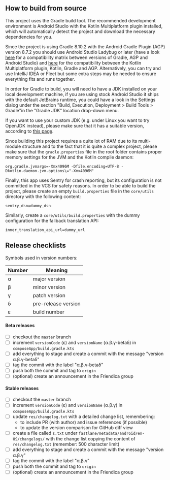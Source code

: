## How to build from source

This project uses the Gradle build tool. The recommended development environment is Android Studio
with the Kotlin Multiplatform plugin installed, which will automatically detect the project and
download the necessary dependencies for you.

Since the project is using Gradle 8.10.2 with the Android Gradle Plugin (AGP) version 8.7.2 you
should use Android Studio Ladybug or later (have a
look [here](https://developer.android.com/build/releases/gradle-plugin?hl=en#android_gradle_plugin_and_android_studio_compatibility)
for a compatibility matrix between versions of Gradle, AGP and Android Studio)
and [here](https://kotlinlang.org/docs/multiplatform-compatibility-guide.html) for the
compatibility between the Kotlin Multiplatform plugin, Kotlin, Gradle and AGP.
Alternatively, you can try and use IntelliJ IDEA or Fleet but some extra steps may be needed to
ensure everything fits and runs together.

In order for Gradle to build, you will need to have a JDK installed on your local development
machine, if you are using stock Android Studio it ships with the default JetBrains runtime, you
could have a look in the Settings dialog under the section "Build, Execution, Deployment > Build
Tools > Gradle"in the "Gradle JDK" location drop-down menu.

If you want to use your custom JDK (e.g. under Linux you want to try OpenJDK instead), please make
sure that it has a suitable version, according
to [this page](https://docs.gradle.org/current/userguide/compatibility.html).

Since building this project requires a quite lot of RAM due to its multi-module structure
and to the fact that it is quite a complex project, please make sure that the `gradle.properties`
file in the root folder contains proper memory settings for the JVM and the Kotlin compile daemon:

```properties
org.gradle.jvmargs=-Xmx4096M -Dfile.encoding=UTF-8 -Dkotlin.daemon.jvm.options\="-Xmx4096M"
```

Finally, this app uses Sentry for crash reporting, but its configuration is not committed in the
VCS for safety reasons. In order to be able to build the project, please create an
empty `build.properties` file in the `core/utils` directory with the following content:

```properties
sentry_dsn=dummy_dsn
```

Similarly, create a `core/utils/build.properties` with the dummy configuration for the fallback
translation API:
```properties
inner_translation_api_url=dummy_url
```

## Release checklists

Symbols used in version numbers:

| Number | Meaning             |
|--------|---------------------|
| α      | major version       |
| β      | minor version       |
| γ      | patch version       |
| δ      | pre-release version |
| ε      | build number        |

#### Beta releases

- [ ] checkout the `master` branch
- [ ] increment `versionCode` (ε) and `versionName` (α.β.γ-betaδ) in `composeApp/build.gradle.kts`
- [ ] add everything to stage and create a commit with the message "version α.β.γ-betaδ"
- [ ] tag the commit with the label "α.β.γ-betaδ"
- [ ] push both the commit and tag to `origin`
- [ ] (optional) create an announcement in the Friendica group

#### Stable releases

- [ ] checkout the `master` branch
- [ ] increment `versionCode` (ε) and `versionName` (α.β.γ) in `composeApp/build.gradle.kts`
- [ ] update `res/changelog.txt` with a detailed change list, remembering:
  - to include PR (with author) and issue references (if possible)
  - to update the version comparison for GitHub diff view
- [ ] create a file called `ε.txt` under `fastlane/metadata/android/en-US/changelogs/` with the
  change list copying the content of `res/changelog.txt` (remember: 500 character limit)
- [ ] add everything to stage and create a commit with the message "version α.β.γ"
- [ ] tag the commit with the label "α.β.γ"
- [ ] push both the commit and tag to `origin`
- [ ] (optional) create an announcement in the Friendica group

